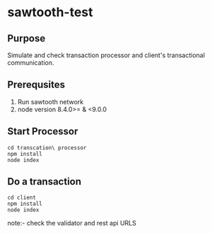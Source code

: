 # sawtooth-test

## Purpose
 
Simulate and check transaction processor and client's transactional communication.

## Prerequsites 

1) Run sawtooth network
2) node version 8.4.0>= & <9.0.0

## Start Processor

```
cd transcation\ processor
npm install
node index
```

## Do a transaction

```
cd client
npm install
node index
```

note:- check the validator and rest api URLS


